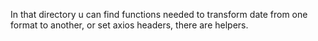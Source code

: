 In that directory u can find functions needed to transform date from one format to another, or set axios headers, there are helpers.
